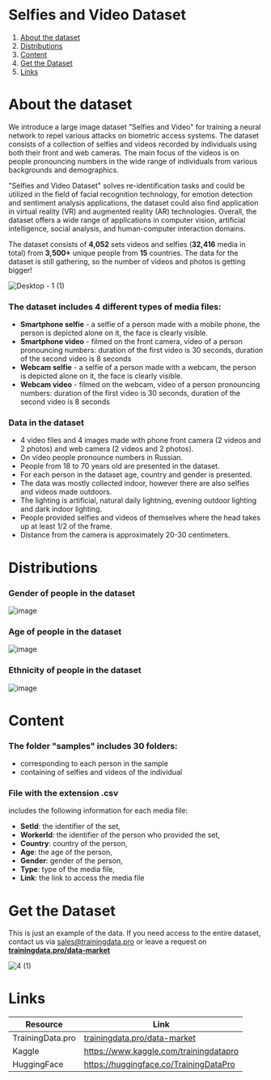# Selfies and Video Dataset
1. [ About the dataset ](#about)
2. [ Distributions ](#dist)
3. [ Content ](#cont)
4. [ Get the Dataset ](#getdat)
5. [ Links ](#link)

<a name="about"></a>
# About the dataset
We introduce a large image dataset "Selfies and Video" for training a neural network to repel various attacks on biometric access systems. The dataset consists of a collection of selfies and videos recorded by individuals using both their front and web cameras. The main focus of the videos is on people pronouncing numbers in the wide range of individuals from various backgrounds and demographics.

"Selfies and Video Dataset" solves re-identification tasks and could be utilized in the field of facial recognition technology, for emotion detection and sentiment analysis applications, the dataset could also find application in virtual reality (VR) and augmented reality (AR) technologies. Overall, the dataset offers a wide range of applications in computer vision, artificial intelligence, social analysis, and human-computer interaction domains.

The dataset consists of **4,052** sets videos and selfies (**32,416** media in total) from **3,500+** unique people from **15** countries. The data for the dataset is still gathering, so the number of videos and photos is getting bigger!

![Desktop - 1 (1)](https://github.com/Trainingdata-datamarket/Selfies-and-video-dataset/assets/113421352/268e8723-433e-412e-8150-7e4504875333)

### The dataset includes 4 different types of media files:
- **Smartphone selfie** - a selfie of a person made with a mobile phone, the person is depicted alone on it, the face is clearly visible.
- **Smartphone video** - filmed on the front camera, video of a person pronouncing numbers: duration of the first video is 30 seconds, duration of the second video is 8 seconds
- **Webcam selfie** - a selfie of a person made with a webcam, the person is depicted alone on it, the face is clearly visible.
- **Webcam video** - filmed on the webcam, video of a person pronouncing numbers: duration of the first video is 30 seconds, duration of the second video is 8 seconds

### Data in the dataset
- 4 video files and 4 images made with phone front camera (2 videos and 2 photos) and web camera (2 videos and 2 photos).
- On video people pronounce numbers in Russian.
- People from 18 to 70 years old are presented in the dataset.
- For each person in the dataset age, country and gender is presented.
- The data was mostly collected indoor, however there are also selfies and videos made outdoors.
- The lighting is artificial, natural daily lightning, evening outdoor lighting and dark indoor lighting.
- People provided selfies and videos of themselves where the head takes up at least 1/2 of the frame.
- Distance from the camera is approximately 20-30 centimeters.

<a name="dist"></a>

# Distributions

### Gender of people in the dataset

![image](https://github.com/Trainingdata-datamarket/Selfies-and-video-dataset/assets/113421352/c98db718-1682-4281-9e48-4e6b3b1bffe2)

### Age of people in the dataset

![image](https://github.com/Trainingdata-datamarket/Selfies-and-video-dataset/assets/113421352/fae52c59-bd58-471f-a850-0104b79117a0)

### Ethnicity of people in the dataset

![image](https://github.com/Trainingdata-datamarket/Selfies-and-video-dataset/assets/113421352/caa01c78-5021-4e94-9055-fa83e10f9d57)

<a name="cont"></a>

# Content
### The folder **"samples"** includes 30 folders:
- corresponding to each person in the sample
- containing of selfies and videos of the individual

### File with the extension .csv
includes the following information for each media file:
- **SetId**: the identifier of the set,
- **WorkerId**: the identifier of the person who provided the set,
- **Country**: country of the person,
- **Age**: the age of the person,
- **Gender**: gender of the person,
- **Type**: type of the media file,
- **Link**: the link to access the media file

<a name="getdat"></a>
# Get the Dataset
This is just an example of the data. If you need access to the entire dataset, contact us via [sales@trainingdata.pro](mailto:sales@trainingdata.pro) or leave a request on **[trainingdata.pro/data-market](https://trainingdata.pro/data-market?utm_source=github)**

![4 (1)](https://github.com/Trainingdata-datamarket/Selfies-and-video-dataset/assets/113421352/09d76837-c909-48c6-8517-b4f05f5a3de4)

<a name="link"></a>
# Links
| Resource | Link |
| --- | --- |
| TrainingData.pro | [trainingdata.pro/data-market](https://trainingdata.pro/data-market?utm_source=github) |
| Kaggle | https://www.kaggle.com/trainingdatapro |
| HuggingFace | https://huggingface.co/TrainingDataPro |

